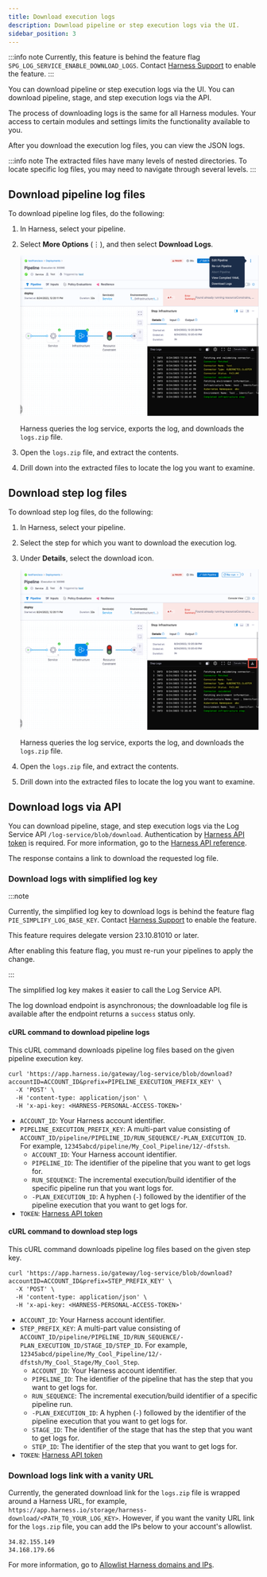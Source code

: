 ```yaml
---
title: Download execution logs
description: Download pipeline or step execution logs via the UI. 
sidebar_position: 3
---
```


:::info note
Currently, this feature is behind the feature flag `SPG_LOG_SERVICE_ENABLE_DOWNLOAD_LOGS`. Contact [Harness Support](mailto:support@harness.io) to enable the feature.
:::

You can download pipeline or step execution logs via the UI. You can download pipeline, stage, and step execution logs via the API.

The process of downloading logs is the same for all Harness modules. Your access to certain modules and settings limits the functionality available to you.

After you download the execution log files, you can view the JSON logs.

:::info note
The extracted files have many levels of nested directories. To locate specific log files, you may need to navigate through several levels.
:::

## Download pipeline log files

To download pipeline log files, do the following:

1. In Harness, select your pipeline.
2. Select **More Options** (&vellip;), and then select **Download Logs**.

   ![](./static/download-pipeline-logs.png)

   Harness queries the log service, exports the log, and downloads the `logs.zip` file.

3. Open the `logs.zip` file, and extract the contents.
4. Drill down into the extracted files to locate the log you want to examine.

## Download step log files

To download step log files, do the following:

1. In Harness, select your pipeline.
2. Select the step for which you want to download the execution log.
3. Under **Details**, select the download icon.

   ![](./static/download-step-logs.png)

   Harness queries the log service, exports the log, and downloads the `logs.zip` file. 

4. Open the `logs.zip` file, and extract the contents.
5. Drill down into the extracted files to locate the log you want to examine.

## Download logs via API

You can download pipeline, stage, and step execution logs via the Log Service API `/log-service/blob/download`. Authentication by [Harness API token](/docs/platform/automation/api/add-and-manage-api-keys) is required. For more information, go to the [Harness API reference](https://apidocs.harness.io/#section/Introduction/Authentication).

The response contains a link to download the requested log file.

### Download logs with simplified log key

:::note

Currently, the simplified log key to download logs is behind the feature flag `PIE_SIMPLIFY_LOG_BASE_KEY`. Contact [Harness Support](mailto:support@harness.io) to enable the feature.

This feature requires delegate version 23.10.81010 or later.

After enabling this feature flag, you must re-run your pipelines to apply the change.

:::

The simplified log key makes it easier to call the Log Service API.

The log download endpoint is asynchronous; the downloadable log file is available after the endpoint returns a `success` status only.

#### cURL command to download pipeline logs

This cURL command downloads pipeline log files based on the given pipeline execution key.

```
curl 'https://app.harness.io/gateway/log-service/blob/download?accountID=ACCOUNT_ID&prefix=PIPELINE_EXECUTION_PREFIX_KEY' \
  -X 'POST' \
  -H 'content-type: application/json' \
  -H 'x-api-key: <HARNESS-PERSONAL-ACCESS-TOKEN>'
```

* `ACCOUNT_ID`: Your Harness account identifier.
* `PIPELINE_EXECUTION_PREFIX_KEY`: A multi-part value consisting of `ACCOUNT_ID/pipeline/PIPELINE_ID/RUN_SEQUENCE/-PLAN_EXECUTION_ID`. For example, `12345abcd/pipeline/My_Cool_Pipeline/12/-dfstsh`.
   * `ACCOUNT_ID`: Your Harness account identifier.
   * `PIPELINE_ID`: The identifier of the pipeline that you want to get logs for.
   * `RUN_SEQUENCE`: The incremental execution/build identifier of the specific pipeline run that you want logs for.
   * `-PLAN_EXECUTION_ID`: A hyphen (`-`) followed by the identifier of the pipeline execution that you want to get logs for.
* `TOKEN`: [Harness API token](/docs/platform/automation/api/add-and-manage-api-keys)

#### cURL command to download step logs

This cURL command downloads pipeline log files based on the given step key.

```
curl 'https://app.harness.io/gateway/log-service/blob/download?accountID=ACCOUNT_ID&prefix=STEP_PREFIX_KEY' \
  -X 'POST' \
  -H 'content-type: application/json' \
  -H 'x-api-key: <HARNESS-PERSONAL-ACCESS-TOKEN>'
```

* `ACCOUNT_ID`: Your Harness account identifier.
* `STEP_PREFIX_KEY`: A multi-part value consisting of `ACCOUNT_ID/pipeline/PIPELINE_ID/RUN_SEQUENCE/-PLAN_EXECUTION_ID/STAGE_ID/STEP_ID`. For example, `12345abcd/pipeline/My_Cool_Pipeline/12/-dfstsh/My_Cool_Stage/My_Cool_Step`.
   * `ACCOUNT_ID`: Your Harness account identifier.
   * `PIPELINE_ID`: The identifier of the pipeline that has the step that you want to get logs for.
   * `RUN_SEQUENCE`: The incremental execution/build identifier of a specific pipeline run.
   * `-PLAN_EXECUTION_ID`: A hyphen (`-`) followed by the identifier of the pipeline execution that you want to get logs for.
   * `STAGE_ID`: The identifier of the stage that has the step that you want to get logs for.
   * `STEP_ID`: The identifier of the step that you want to get logs for.
* `TOKEN`: [Harness API token](/docs/platform/automation/api/add-and-manage-api-keys)


### Download logs link with a vanity URL

Currently, the generated download link for the `logs.zip` file is wrapped around a Harness URL, for example, `https://app.harness.io/storage/harness-download/<PATH_TO_YOUR_LOG_KEY>`. However, if you want the vanity URL link for the `logs.zip` file, you can add the IPs below to your account's allowlist.

```
34.82.155.149
34.168.179.66
```

For more information, go to [Allowlist Harness domains and IPs](/docs/platform/references/allowlist-harness-domains-and-ips/).